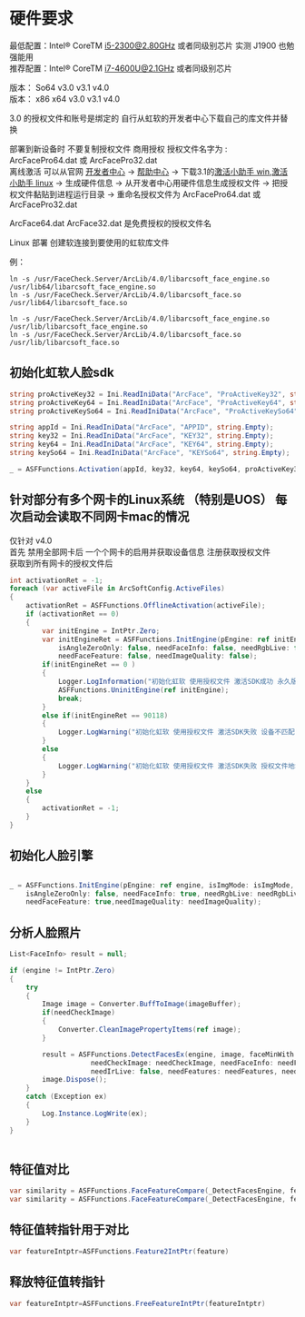 ﻿# 硬件要求
最低配置：Intel® CoreTM i5-2300@2.80GHz 或者同级别芯片 实测 J1900 也勉强能用<br/>
推荐配置：Intel® CoreTM i7-4600U@2.1GHz 或者同级别芯片<br/>

版本： So64  v3.0 v3.1 v4.0<br/>
版本： x86 x64 v3.0 v3.1 v4.0<br/>

3.0 的授权文件和账号是绑定的 自行从虹软的开发者中心下载自己的库文件并替换



部署到新设备时 不要复制授权文件
商用授权 授权文件名字为 : ArcFacePro64.dat  或  ArcFacePro32.dat <br/>
离线激活 可以从官网 [开发者中心](https://ai.arcsoft.com.cn/ucenter/resource/build/index.html#/login)  -> [帮助中心](https://ai.arcsoft.com.cn/ucenter/resource/build/index.html#/help) -> 下载3.1的[激活小助手 win](https://ai.arcsoft.com.cn/ucenter/uploadFiles/winv2.zip),[激活小助手 linux](https://ai.arcsoft.com.cn/ucenter/uploadFiles/linuxv2.zip) -> 生成硬件信息 -> 从开发者中心用硬件信息生成授权文件
-> 把授权文件黏贴到进程运行目录 -> 重命名授权文件为 ArcFacePro64.dat 或 ArcFacePro32.dat

ArcFace64.dat ArcFace32.dat   是免费授权的授权文件名

Linux 部署
创建软连接到要使用的虹软库文件

例：
``` 
ln -s /usr/FaceCheck.Server/ArcLib/4.0/libarcsoft_face_engine.so /usr/lib64/libarcsoft_face_engine.so
ln -s /usr/FaceCheck.Server/ArcLib/4.0/libarcsoft_face.so /usr/lib64/libarcsoft_face.so

ln -s /usr/FaceCheck.Server/ArcLib/4.0/libarcsoft_face_engine.so /usr/lib/libarcsoft_face_engine.so
ln -s /usr/FaceCheck.Server/ArcLib/4.0/libarcsoft_face.so /usr/lib/libarcsoft_face.so
```

## 初始化虹软人脸sdk
````csharp
string proActiveKey32 = Ini.ReadIniData("ArcFace", "ProActiveKey32", string.Empty);
string proActiveKey64 = Ini.ReadIniData("ArcFace", "ProActiveKey64", string.Empty);
string proActiveKeySo64 = Ini.ReadIniData("ArcFace", "ProActiveKeySo64", string.Empty);

string appId = Ini.ReadIniData("ArcFace", "APPID", string.Empty);
string key32 = Ini.ReadIniData("ArcFace", "KEY32", string.Empty);
string key64 = Ini.ReadIniData("ArcFace", "KEY64", string.Empty);
string keySo64 = Ini.ReadIniData("ArcFace", "KEYSo64", string.Empty);

_ = ASFFunctions.Activation(appId, key32, key64, keySo64, proActiveKey32, proActiveKey64, proActiveKeySo64);
````

## 针对部分有多个网卡的Linux系统 （特别是UOS） 每次启动会读取不同网卡mac的情况
仅针对 v4.0 </br>
首先 禁用全部网卡后 一个个网卡的启用并获取设备信息 注册获取授权文件 </br>
获取到所有网卡的授权文件后
````csharp
int activationRet = -1;
foreach (var activeFile in ArcSoftConfig.ActiveFiles)
{
    activationRet = ASFFunctions.OfflineActivation(activeFile);
    if (activationRet == 0)
    {
        var initEngine = IntPtr.Zero;
        var initEngineRet = ASFFunctions.InitEngine(pEngine: ref initEngine, isImgMode: true, faceMaxNum: 0,
            isAngleZeroOnly: false, needFaceInfo: false, needRgbLive: false, needIrLive: false,
            needFaceFeature: false, needImageQuality: false);
        if(initEngineRet == 0 )
        {
            Logger.LogInformation("初始化虹软 使用授权文件 激活SDK成功 永久版:true  授权文件地址:{activeFile}", activeFile);
            ASFFunctions.UninitEngine(ref initEngine);
            break;
        }
        else if(initEngineRet == 90118)
        {
            Logger.LogWarning("初始化虹软 使用授权文件 激活SDK失败 设备不匹配 授权文件地址:{activeFile}", activeFile);
        }
        else
        {
            Logger.LogWarning("初始化虹软 使用授权文件 激活SDK失败 授权文件地址:{activeFile}  {initEngineRet}", activeFile, initEngineRet);
        }
    }
    else
    {
        activationRet = -1;
    }
}
````

## 初始化人脸引擎
````csharp

_ = ASFFunctions.InitEngine(pEngine: ref engine, isImgMode: isImgMode, faceMaxNum: maxFaceNum,
    isAngleZeroOnly: false, needFaceInfo: true, needRgbLive: needRgbLive, needIrLive: false,
    needFaceFeature: true,needImageQuality: needImageQuality);
````
## 分析人脸照片
````csharp
List<FaceInfo> result = null;

if (engine != IntPtr.Zero)
{
    try
    {
        Image image = Converter.BuffToImage(imageBuffer);
        if(needCheckImage)
        {
            Converter.CleanImagePropertyItems(ref image);
        }

        result = ASFFunctions.DetectFacesEx(engine, image, faceMinWith: minWidth,
                    needCheckImage: needCheckImage, needFaceInfo: needFaceInfo, needRgbLive: needRgbLive,
                    needIrLive: false, needFeatures: needFeatures, needImageQuality: needImageQuality);
        image.Dispose();
    }
    catch (Exception ex)
    {
        Log.Instance.LogWrite(ex);
    }
}
            
````
## 特征值对比
````csharp
var similarity = ASFFunctions.FaceFeatureCompare(_DetectFacesEngine, feature1, feature2, ASFFunctions.IsPro && isIdcardCompare);
var similarity = ASFFunctions.FaceFeatureCompare(_DetectFacesEngine, featureIntptr1, featureIntptr2, ASFFunctions.IsPro && isIdcardCompare);
````
## 特征值转指针用于对比
````csharp 
var featureIntptr=ASFFunctions.Feature2IntPtr(feature)
````
## 释放特征值转指针
````csharp 
var featureIntptr=ASFFunctions.FreeFeatureIntPtr(featureIntptr)
````
